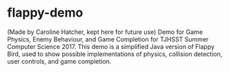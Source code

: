 # flappy-demo
(Made by Caroline Hatcher, kept here for future use)
Demo for Game Physics, Enemy Behaviour, and Game Completion for TJHSST Summer Computer Science 2017. This demo is a simplified Java version of Flappy Bird, used to show possible implementations of physics, collision detection, user controls, and game completion.

